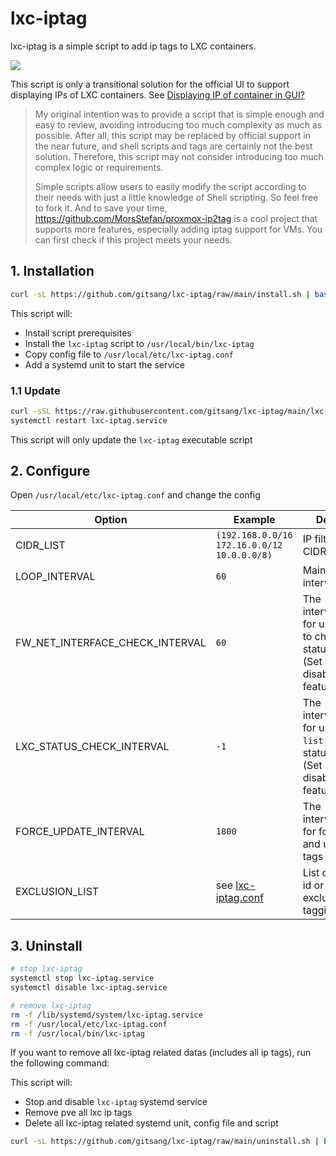 # lxc-iptag

lxc-iptag is a simple script to add ip tags to LXC containers.

![](./img/pve-lxc-iptag.png)

This script is only a transitional solution for the official UI to support displaying IPs of LXC containers. See [Displaying IP of container in GUI?](https://forum.proxmox.com/threads/displaying-ip-of-container-in-gui.120841/#post-685752)

> My original intention was to provide a script that is simple enough and easy to review, avoiding introducing too much complexity as much as possible. After all, this script may be replaced by official support in the near future, and shell scripts and tags are certainly not the best solution. Therefore, this script may not consider introducing too much complex logic or requirements.
>
> Simple scripts allow users to easily modify the script according to their needs with just a little knowledge of Shell scripting. So feel free to fork it. And to save your time, https://github.com/MorsStefan/proxmox-ip2tag is a cool project that supports more features, especially adding iptag support for VMs. You can first check if this project meets your needs.

## 1. Installation

```sh
curl -sL https://github.com/gitsang/lxc-iptag/raw/main/install.sh | bash
```

This script will:

- Install script prerequisites
- Install the `lxc-iptag` script to `/usr/local/bin/lxc-iptag`
- Copy config file to `/usr/local/etc/lxc-iptag.conf`
- Add a systemd unit to start the service

### 1.1 Update

```sh
curl -sSL https://raw.githubusercontent.com/gitsang/lxc-iptag/main/lxc-iptag -o /usr/local/bin/lxc-iptag && chmod +x /usr/local/bin/lxc-iptag
systemctl restart lxc-iptag.service
```

This script will only update the `lxc-iptag` executable script

## 2. Configure

Open `/usr/local/etc/lxc-iptag.conf` and change the config

| Option                          | Example                                     | Description                                                                                             |
| ------------------------------- | ------------------------------------------- | ------------------------------------------------------------------------------------------------------- |
| CIDR_LIST                       | `(192.168.0.0/16 172.16.0.0/12 10.0.0.0/8)` | IP filter list in CIDR format                                                                           |
| LOOP_INTERVAL                   | `60`                                        | Main loop interval(seconds)                                                                             |
| FW_NET_INTERFACE_CHECK_INTERVAL | `60`                                        | The interval(seconds) for using `ip link` to check lxc status changed (Set -1 to disable this feature) |
| LXC_STATUS_CHECK_INTERVAL       | `-1`                                        | The interval(seconds) for using `pct list` to check lxc status changed (Set -1 to disable this feature) |
| FORCE_UPDATE_INTERVAL           | `1800`                                      | The interval(seconds) for force check and update lxc tags                                               |
| EXCLUSION_LIST                  | see [lxc-iptag.conf](./lxc-iptag.conf)      | List of container id or ip to exclude from tagging                                                         |

## 3. Uninstall

```sh
# stop lxc-iptag
systemctl stop lxc-iptag.service
systemctl disable lxc-iptag.service

# remove lxc-iptag
rm -f /lib/systemd/system/lxc-iptag.service
rm -f /usr/local/etc/lxc-iptag.conf
rm -f /usr/local/bin/lxc-iptag
```

If you want to remove all lxc-iptag related datas (includes all ip tags), run the following command:

This script will:

- Stop and disable `lxc-iptag` systemd service
- Remove pve all lxc ip tags
- Delete all lxc-iptag related systemd unit, config file and script

```sh
curl -sL https://github.com/gitsang/lxc-iptag/raw/main/uninstall.sh | bash
```
